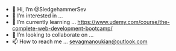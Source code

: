 - 👋 Hi, I’m @SledgehammerSev
- 👀 I’m interested in ...
- 🌱 I’m currently learning ... https://www.udemy.com/course/the-complete-web-development-bootcamp/
- 💞️ I’m looking to collaborate on ...
- 📫 How to reach me ... sevagmanoukian@outlook.com

<!---
SledgehammerSev/SledgehammerSev is a ✨ special ✨ repository because its `README.md` (this file) appears on your GitHub profile.
You can click the Preview link to take a look at your changes.
--->
